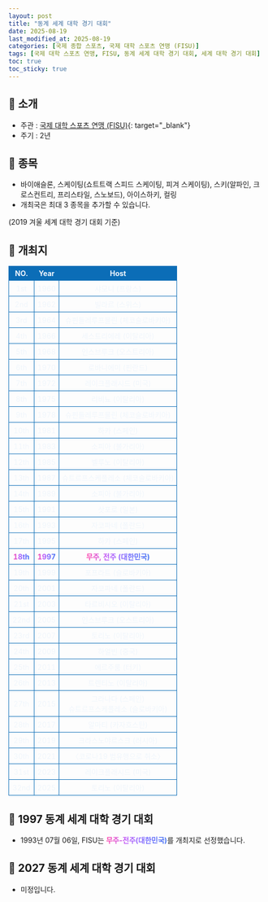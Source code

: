 ```yaml
---
layout: post
title: "동계 세계 대학 경기 대회"
date: 2025-08-19
last_modified_at: 2025-08-19
categories: [국제 종합 스포츠, 국제 대학 스포츠 연맹 (FISU)]
tags: [국제 대학 스포츠 연맹, FISU, 동계 세계 대학 경기 대회, 세계 대학 경기 대회]
toc: true
toc_sticky: true
---
```

<style>
    /* 테이블 서식 */
    table {
        width: 100%;
        border-collapse: collapse;
        font-size: 14px;
        color: #f0f6fc;
      }
      th, td {
        border: 1px solid #0B6DB7;
        padding: 5px;
        text-align: center;
        font-weight: normal;
      }
</style>
## 📜 소개
* 주관 : [국제 대학 스포츠 연맹 (FISU)](https://www.fisu.net/){: target="_blank"}
* 주기 : 2년

## 📜 종목
* 바이애슬론, 스케이팅(쇼트트랙 스피드 스케이팅, 피겨 스케이팅), 스키(알파인, 크로스컨트리, 프리스타일, 스노보드), 아이스하키, 컬링
* 개최국은 최대 3 종목을 추가할 수 있습니다.

(2019 겨울 세계 대학 경기 대회 기준)

## 📜 개최지
<html>

<head>
    <meta charset="UTF-8">
</head>

<body>
    <table>
        <tr style="background: #0B6DB7;">
            <th style="width: 15%; font-weight: bold;">NO.</th>
            <th style="width: 15%; font-weight: bold;">Year</th>
            <th style="width: 70%; font-weight: bold;">Host</th>
        </tr>
        <tr>
            <th>1st</th>
            <th>1960</th>
            <th>샤모니 (프랑스)</th>
        </tr>
        <tr>
            <th>2nd</th>
            <th>1962</th>
            <th>빌라르 (스위스)</th>
        </tr>
        <tr>
            <th>3rd</th>
            <th>1964</th>
            <th>슈핀들레루프믈린 (체코슬로바키아)</th>
        </tr>
        <tr>
            <th>4th</th>
            <th>1966</th>
            <th>세스트리에레 (이탈리아)</th>
        </tr>
        <tr>
            <th>5th</th>
            <th>1968</th>
            <th>인스브루크 (오스트리아)</th>
        </tr>
        <tr>
            <th>6th</th>
            <th>1970</th>
            <th>로바니에미 (핀란드)</th>
        </tr>
        <tr>
            <th>7th</th>
            <th>1972</th>
            <th>레이크플래시드 (미국)</th>
        </tr>
        <tr>
            <th>8th</th>
            <th>1975</th>
            <th>리비뇨 (이탈리아)</th>
        </tr>
        <tr>
            <th>9th</th>
            <th>1978</th>
            <th>슈핀들레루프믈린 (체코슬로바키아)</th>
        </tr>
        <tr>
            <th>10th</th>
            <th>1981</th>
            <th>하카 (스페인)</th>
        </tr>
        <tr>
            <th>11th</th>
            <th>1983</th>
            <th>소피아 (불가리아)</th>
        </tr>
        <tr>
            <th>12th</th>
            <th>1985</th>
            <th>벨루노 (이탈리아)</th>
        </tr>
        <tr>
            <th>13th</th>
            <th>1987</th>
            <th>슈트르프스케플레소 (체코슬로바키아)</th>
        </tr>
        <tr>
            <th>14th</th>
            <th>1989</th>
            <th>소피아 (불가리아)</th>
        </tr>
        <tr>
            <th>15th</th>
            <th>1991</th>
            <th>삿포로 (일본)</th>
        </tr>
        <tr>
            <th>16th</th>
            <th>1993</th>
            <th>자코파네 (폴란드)</th>
        </tr>
        <tr>
            <th>17th</th>
            <th>1995</th>
            <th>하카 (스페인)</th>
        </tr>
        <tr>
            <th><span style="background: text linear-gradient(to right, #FF43A8, #BE5DFA, #776CFF, #4172F2); font-weight: bold; -webkit-background-clip: text; -webkit-text-fill-color: transparent;">18th</span></th>
            <th><span style="background: text linear-gradient(to right, #FF43A8, #BE5DFA, #776CFF, #4172F2); font-weight: bold; -webkit-background-clip: text; -webkit-text-fill-color: transparent;">1997</span></th>
            <th><span style="background: text linear-gradient(to right, #FF43A8, #BE5DFA, #776CFF, #4172F2); font-weight: bold; -webkit-background-clip: text; -webkit-text-fill-color: transparent;">무주, 전주 (대한민국)</span></th>
        </tr>
        <tr>
            <th>19th</th>
            <th>1999</th>
            <th>포프라트 (슬로바키아)</th>
        </tr>
        <tr>
            <th>20th</th>
            <th>2001</th>
            <th>자코파네 (폴란드)</th>
        </tr>
        <tr>
            <th>21st</th>
            <th>2003</th>
            <th>타르비시오 (이탈리아)</th>
        </tr>
        <tr>
            <th>22nd</th>
            <th>2005</th>
            <th>인스브루크 (오스트리아)</th>
        </tr>
        <tr>
            <th>23rd</th>
            <th>2007</th>
            <th>토리노 (이탈리아)</th>
        </tr>
        <tr>
            <th>24th</th>
            <th>2009</th>
            <th>하얼빈 (중국)</th>
        </tr>
        <tr>
            <th>25th</th>
            <th>2011</th>
            <th>에르주룸 (터키)</th>
        </tr>
        <tr>
            <th>26th</th>
            <th>2013</th>
            <th>트렌티노 (이탈리아)</th>
        </tr>
        <tr>
            <th>27th</th>
            <th>2015</th>
            <th>그라나다 (스페인)<br>슈트르프스케플레소 (슬로바키아)</th>
        </tr>
        <tr>
            <th>28th</th>
            <th>2017</th>
            <th>알마티 (카자흐스탄)</th>
        </tr>
        <tr>
            <th>29th</th>
            <th>2019</th>
            <th>크라스노야르스크 (러시아)</th>
        </tr>
        <tr>
            <th>30th</th>
            <th>2021</th>
            <th>〈코로나19 범유행으로 취소〉</th>
        </tr>
        <tr>
            <th>31st</th>
            <th>2023</th>
            <th>레이크플래시드 (미국)</th>
        </tr>
        <tr>
            <th>32nd</th>
            <th>2025</th>
            <th>토리노 (이탈리아)</th>
        </tr>
    </table>
</body>

</html>

## 📜 1997 동계 세계 대학 경기 대회
* 1993년 07월 06일, FISU는 <span style="background: text linear-gradient(to right, #FF43A8, #BE5DFA, #776CFF, #4172F2); font-weight: bold; -webkit-background-clip: text; -webkit-text-fill-color: transparent;">무주-전주(대한민국)</span>를 개최지로 선정했습니다.

## 📜 2027 동계 세계 대학 경기 대회
* 미정입니다.
